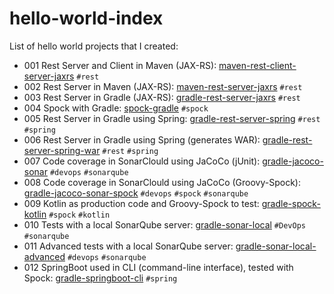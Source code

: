 # hello-world-index
List of hello world projects that I created:

* 001 Rest Server and Client in Maven (JAX-RS): [maven-rest-client-server-jaxrs](https://github.com/topera/maven-rest-client-server-jaxrs) `#rest`
* 002 Rest Server in Maven (JAX-RS): [maven-rest-server-jaxrs](https://github.com/topera/maven-rest-server-jaxrs) `#rest`
* 003 Rest Server in Gradle (JAX-RS): [gradle-rest-server-jaxrs](https://github.com/topera/gradle-rest-server-jaxrs) `#rest`
* 004 Spock with Gradle: [spock-gradle](https://github.com/topera/gradle-spock) `#spock`
* 005 Rest Server in Gradle using Spring: [gradle-rest-server-spring](https://github.com/topera/gradle-rest-server-spring) `#rest` `#spring`
* 006 Rest Server in Gradle using Spring (generates WAR): [gradle-rest-server-spring-war](https://github.com/topera/gradle-rest-server-spring-war) `#rest` `#spring`
* 007 Code coverage in SonarClould using JaCoCo (jUnit): [gradle-jacoco-sonar](https://github.com/topera/gradle-jacoco-sonar) `#devops` `#sonarqube`
* 008 Code coverage in SonarClould using JaCoCo (Groovy-Spock): [gradle-jacoco-sonar-spock](https://github.com/topera/gradle-jacoco-sonar-spock) `#devops` `#spock` `#sonarqube`
* 009 Kotlin as production code and Groovy-Spock to test: [gradle-spock-kotlin](https://github.com/topera/gradle-spock-kotlin) `#spock` `#kotlin`
* 010 Tests with a local SonarQube server: [gradle-sonar-local](https://github.com/topera/gradle-sonar-local) `#DevOps` `#sonarqube`
* 011 Advanced tests with a local SonarQube server: [gradle-sonar-local-advanced](https://github.com/topera/gradle-sonar-local-advanced) `#devops` `#sonarqube`
* 012 SpringBoot used in CLI (command-line interface), tested with Spock: [gradle-springboot-cli](https://github.com/topera/gradle-springboot-cli) `#spring`
